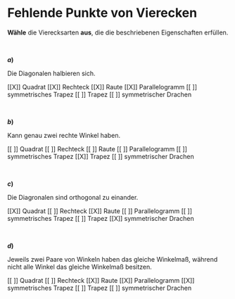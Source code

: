 <!--
version:  0.0.1

language: de

@style
input {
    text-align: center;
}

.flex-container {
    display: flex;
    flex-wrap: wrap;
    align-items: stretch;
    gap: 20px;
}

.flex-child {
    flex: 1;
    min-width: 350px;
    margin-right: 20px;
}

@media (max-width: 400px) {
    .flex-child {
        flex: 100%;
        margin-right: 0;
    }
}
@end

formula: \carry   \textcolor{red}{\scriptsize #1}
formula: \digit   \rlap{\carry{#1}}\phantom{#2}#2
formula: \permil  \text{‰}

import: https://raw.githubusercontent.com/LiaTemplates/Tikz-Jax/main/README.md

script: https://cdn.jsdelivr.net/gh/LiaTemplates/Tikz-Jax@main/dist/index.js


tags: Vierecke, sehr leicht, sehr niedrig, Angeben

comment: Zu welchen Viereck passen diese Eigenschaften? Kreuze an.

author: Martin Lommatzsch

-->




# Fehlende Punkte von Vierecken


**Wähle** die Vierecksarten **aus**, die die beschriebenen Eigenschaften erfüllen.

<br>
<section class="flex-container">

<div class="flex-child">

__$a)\;\;$__

Die Diagonalen halbieren sich.

[[X]] Quadrat
[[X]] Rechteck
[[X]] Raute
[[X]] Parallelogramm
[[ ]] symmetrisches Trapez
[[ ]] Trapez
[[ ]] symmetrischer Drachen

<br>
</div> 




<div class="flex-child">

__$b)\;\;$__

Kann genau zwei rechte Winkel haben.

[[ ]] Quadrat
[[ ]] Rechteck
[[ ]] Raute
[[ ]] Parallelogramm
[[ ]] symmetrisches Trapez
[[X]] Trapez
[[ ]] symmetrischer Drachen

<br>
</div> 




<div class="flex-child">

__$c)\;\;$__

Die Diagronalen sind orthogonal zu einander.

[[X]] Quadrat
[[ ]] Rechteck
[[X]] Raute
[[ ]] Parallelogramm
[[ ]] symmetrisches Trapez
[[ ]] Trapez
[[X]] symmetrischer Drachen

<br>
</div> 




<div class="flex-child">

__$d)\;\;$__

Jeweils zwei Paare von Winkeln haben das gleiche Winkelmaß, während nicht alle Winkel das gleiche Winkelmaß besitzen.

[[ ]] Quadrat
[[ ]] Rechteck
[[X]] Raute
[[X]] Parallelogramm
[[X]] symmetrisches Trapez
[[ ]] Trapez
[[ ]] symmetrischer Drachen

<br>
</div> 


</section>

<br>
<br>
<br>
<br>
<br>